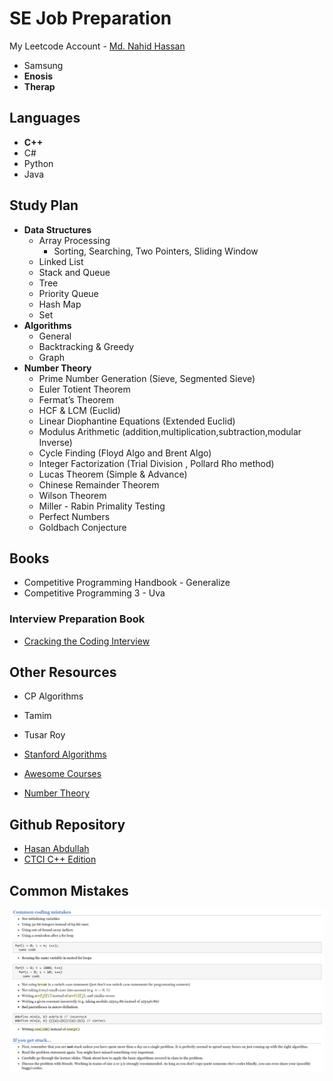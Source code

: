 # SE Job Preparation

My Leetcode Account - [Md. Nahid Hassan](https://leetcode.com/nahidmdh18/)

- Samsung
- **Enosis**
- **Therap**

## Languages

- **C++**
- C#
- Python
- Java

## Study Plan

- **Data Structures**
  - Array Processing 
    - Sorting, Searching, Two Pointers, Sliding Window
  - Linked List
  - Stack and Queue
  - Tree
  - Priority Queue
  - Hash Map
  - Set
- **Algorithms**
  - General
  - Backtracking & Greedy
  - Graph
- **Number Theory**
  - Prime Number Generation (Sieve, Segmented Sieve)
  - Euler Totient Theorem
  - Fermat’s Theorem
  - HCF & LCM (Euclid)
  - Linear Diophantine Equations (Extended Euclid)
  - Modulus Arithmetic (addition,multiplication,subtraction,modular Inverse)
  - Cycle Finding (Floyd Algo and Brent Algo)
  - Integer Factorization (Trial Division , Pollard Rho method)
  - Lucas Theorem (Simple & Advance)
  - Chinese Remainder Theorem
  - Wilson Theorem
  - Miller - Rabin Primality Testing
  - Perfect Numbers
  - Goldbach Conjecture

## Books

- Competitive Programming Handbook - Generalize
- Competitive Programming 3 - Uva 

### Interview Preparation Book

- [Cracking the Coding Interview](https://github.com/Nahid-Hassan/job-prep/blob/main/interview-books/Cracking%20the%20Coding%20Interview%20189%20Programming%20Questions%20and%20Solutions%20Gayle%20Laakmann%20McDowell.pdf)

## Other Resources

- CP Algorithms
- Tamim
- Tusar Roy

- [Stanford Algorithms](https://web.stanford.edu/class/cs97si/)
- [Awesome Courses](https://github.com/prakhar1989/awesome-courses#algorithms)
- [Number Theory](https://artofproblemsolving.com/community/c90633h1291397)

## Github Repository

- [Hasan Abdullah](https://github.com/hasancse91)
- [CTCI C++ Edition](https://github.com/careercup/CtCI-6th-Edition-cpp)

## Common Mistakes

![images](interview-books/images/mistakes.png)

